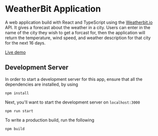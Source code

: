 # WeatherBit Application

A web application build with React and TypeScript using the [Weatherbit.io](https://www.weatherbit.io/) API. It gives a forecast about the weather in a city. Users can enter in the name of the city they wish to get a forcast for, then the application will return the temperature, wind speed, and weather description for that city for the next 16 days.

[Live demo](https://rayyoungweatherapp.azurewebsites.net/)

## Development Server
In order to start a development server for this app, ensure that all the dependencies are installed, by using
```
npm install
```
Next, you'll want to start the development server on `localhost:3000`
```
npm run start
```
To write a production build, run the following
```
npm build
```
